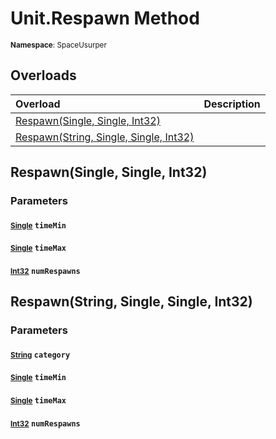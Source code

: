 # Unit.Respawn Method

<small>**Namespace**: SpaceUsurper</small>

## Overloads

<div markdown="1" class="member-table">

| Overload | Description |
| :------- | ----------- |
| [Respawn(Single, Single, Int32)](#Single_Single_Int32_) |  | 
| [Respawn(String, Single, Single, Int32)](#String_Single_Single_Int32_) |  | 

</div>

## Respawn(Single, Single, Int32)
### Parameters
#### <small>[Single](https://docs.microsoft.com/en-us/dotnet/api/system.single?view=netframework-4.5)</small> `timeMin`

#### <small>[Single](https://docs.microsoft.com/en-us/dotnet/api/system.single?view=netframework-4.5)</small> `timeMax`

#### <small>[Int32](https://docs.microsoft.com/en-us/dotnet/api/system.int32?view=netframework-4.5)</small> `numRespawns`

## Respawn(String, Single, Single, Int32)
### Parameters
#### <small>[String](https://docs.microsoft.com/en-us/dotnet/api/system.string?view=netframework-4.5)</small> `category`

#### <small>[Single](https://docs.microsoft.com/en-us/dotnet/api/system.single?view=netframework-4.5)</small> `timeMin`

#### <small>[Single](https://docs.microsoft.com/en-us/dotnet/api/system.single?view=netframework-4.5)</small> `timeMax`

#### <small>[Int32](https://docs.microsoft.com/en-us/dotnet/api/system.int32?view=netframework-4.5)</small> `numRespawns`

